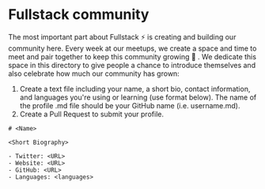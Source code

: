 # Fullstack community

The most important part about Fullstack ⚡️ is creating and building our community here. Every week at our meetups, we create a space and time to meet and pair together to keep this community growing 🌱 . We dedicate this space in this directory to give people a chance to introduce themselves and also celebrate how much our community has grown:

1. Create a text file including your name, a short bio, contact information, and languages you're using or learning (use format below). The name of the profile .md file should be your GitHub name (i.e. username.md).
2. Create a Pull Request to submit your profile.


```
# <Name>

<Short Biography>

- Twitter: <URL>
- Website: <URL>
- GitHub: <URL>
- Languages: <languages>
```

